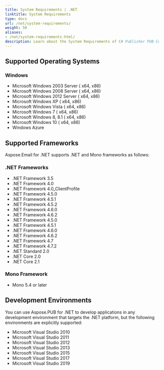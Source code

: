 ```yaml
---
title: System Requirements | .NET
linktitle: System Requirements
type: docs
url: /net/system-requirements/
weight: 50
aliases:
- /net/system-requirements-html/
description: Learn about the System Requirements of C# Publisher PUB Conversion and Manipulation API on Windows, .NET Frameworks and Visual Studio.
---
```


## **Supported Operating Systems**
### **Windows**
- Microsoft Windows 2003 Server ( x64, x86)
- Microsoft Windows 2008 Server ( x64, x86)
- Microsoft Windows 2012 Server ( x64, x86)
- Microsoft Windows XP ( x64, x86)
- Microsoft Windows Vista ( x64, x86)
- Microsoft Windows 7 ( x64, x86)
- Microsoft Windows 8, 8.1 ( x64, x86)
- Microsoft Windows 10 ( x64, x86)
- Windows Azure
## **Supported Frameworks**
Aspose.Email for .NET supports .NET and Mono frameworks as follows:
### **.NET Frameworks**
- .NET Framework 3.5
- .NET Framework 4.0
- .NET Framework 4.0_ClientProfile
- .NET Framework 4.5.0
- .NET Framework 4.5.1
- .NET Framework 4.5.2
- .NET Framework 4.6.0
- .NET Framework 4.6.2
- .NET Framework 4.5.0
- .NET Framework 4.5.1
- .NET Framework 4.6.0
- .NET Framework 4.6.2
- .NET Framework 4.7
- .NET Framework 4.7.2
- .NET Standard 2.0 
- .NET Core 2.0
- .NET Core 2.1
### **Mono Framework**
- Mono 5.4 or later
## **Development Environments**
You can use Aspose.PUB for .NET to develop applications in any development environment that targets the .NET platform, but the following environments are explicitly supported:

- Microsoft Visual Studio 2010
- Microsoft Visual Studio 2011
- Microsoft Visual Studio 2012
- Microsoft Visual Studio 2013
- Microsoft Visual Studio 2015
- Microsoft Visual Studio 2017
- Microsoft Visual Studio 2019
